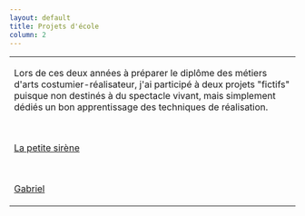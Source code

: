 ```yaml
---
layout: default
title: Projets d'école
column: 2
---
```

<script type="text/javascript">
window.addEvent('load', function() {
    var imgs = [];
    imgs.push({file: 'rea1.jpg', title: '', desc: '', url: '#'});
    imgs.push({file: 'rea2.jpg', title: '', desc: '', url: '#'});
    imgs.push({file: 'rea3.jpg', title: '', desc: '', url: '#'});
    imgs.push({file: 'rea4.jpg', title: '', desc: '', url: '#'});
    imgs.push({file: 'rea5.jpg', title: '', desc: '', url: '#'});
    imgs.push({file: 'rea6.jpg', title: '', desc: '', url: '#'});
    imgs.push({file: 'rea7.jpg', title: '', desc: '', url: '#'});
    imgs.push({file: 'rea8.jpg', title: '', desc: '', url: '#'});
    var myshow = new Slideshow('slideshow', { 
        type: 'combo',
        externals: 0,
        showTitleCaption: 1,
        captionHeight: 45,
        width: 430, 
        height: 300, 
        pan: 50,
        zoom: 50,
        loadingDiv: 1,
        resize: true,
        duration: [2000, 9000],
        transition: Fx.Transitions.Expo.easeOut,
        images: imgs, 
        path: 'http://nathalie.lethiec.fr/images/readma/'
    });

    myshow.caps.h2.setStyles({color: '#fff', fontSize: '13px'});
    myshow.caps.p.setStyles({color: '#ccc', fontSize: '11px'});
});
</script>
<tr>
    <td valign="top">
        <div>
            <table class="contentpaneopen">
                <tbody>
                    <tr>
                        <td valign="top" colspan="2">
                            <p>
                                Lors de ces deux années à préparer le diplôme des métiers d'arts costumier-réalisateur, j'ai participé à deux projets "fictifs" puisque non destinés à du spectacle vivant, mais simplement dédiés un bon apprentissage des techniques de réalisation.
                            </p>
                            <p>
                                &nbsp;
                            </p>
                            <p>
                                <a href="/ecole/la-petite-sirene.html" target="_self">La petite sirène</a>
                            </p>
                            <p>
                                &nbsp;
                            </p>
                            <p>
                                <a href="/ecole/gabriel.html">Gabriel</a>
                            </p>
                        </td>
                    </tr>
                </tbody>
            </table><span class="article_separator">&nbsp;</span>
        </div>
    </td>
</tr>
